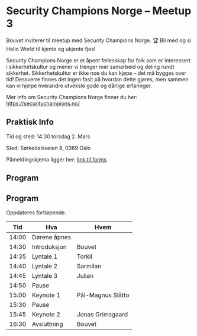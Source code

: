 # Security Champions Norge – Meetup 3

Bouvet inviterer til meetup med Security Champions Norge. 🏆 Bli med og si Hello World til kjente og ukjente fjes!

Security Champions Norge er et åpent fellesskap for folk som er interessert i sikkerhetskultur og mener vi trenger mer samarbeid og deling rundt sikkerhet. Sikkerhetskultur er ikke noe du kan kjøpe – det må bygges over tid! Dessverre finnes det ingen fasit på hvordan dette gjøres, men sammen kan vi hjelpe hverandre utveksle gode og dårlige erfaringer.

Mer info om Security Champions Norge finner du her: https://securitychampions.no/

## Praktisk Info

Tid og sted: 14:30 torsdag 2. Mars 

Sted: Sørkedalsveien 8, 0369 Oslo

Påmeldingskjema ligger her: [link til forms ](https://forms.office.com/r/SqyhNPWVCy)

## Program 

## Program 
Oppdateres fortløpende. 

| Tid   | Hva          | Hvem              |
|-------|--------------|-------------------|
| 14:00 | Dørene åpnes |                   |
| 14:30 | Introduksjon | Bouvet            |
| 14:35 | Lyntale 1    | Torkil            |
| 14:40 | Lyntale 2    | Sarmilan          |
| 14:45 | Lyntale 3    | Julian            |
| 14:50 | Pause        |                   |
| 15:00 | Keynote 1    | Pål-Magnus Slåtto |
| 15:30 | Pause        |                   |
| 15:45 | Keynote 2    | Jonas Grimsgaard  |
| 16:30 | Avsluttning  | Bouvet            |
